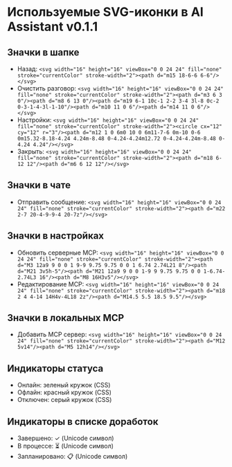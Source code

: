 # Используемые SVG-иконки в AI Assistant v0.1.1

## Значки в шапке
- Назад: `<svg width="16" height="16" viewBox="0 0 24 24" fill="none" stroke="currentColor" stroke-width="2"><path d="m15 18-6-6 6-6"/></svg>`
- Очистить разговор: `<svg width="16" height="16" viewBox="0 0 24 24" fill="none" stroke="currentColor" stroke-width="2"><path d="m3 6 3 0"/><path d="m8 6 13 0"/><path d="m19 6-1 10c-1 2-2 3-4 3l-8 0c-2 0-3-1-4-3l-1-10"/><path d="m10 11 0 6"/><path d="m14 11 0 6"/></svg>`
- Настройки: `<svg width="16" height="16" viewBox="0 0 24 24" fill="none" stroke="currentColor" stroke-width="2"><circle cx="12" cy="12" r="3"/><path d="m12 1 0 6m0 10 0 6m11-7-6 0m-10 0-6 0m15.32-8.18-4.24 4.24m-8.48 0-4.24-4.24m12.72 0-4.24-4.24m-8.48 0-4.24 4.24"/></svg>`
- Закрыть: `<svg width="16" height="16" viewBox="0 0 24 24" fill="none" stroke="currentColor" stroke-width="2"><path d="m18 6-12 12"/><path d="m6 6 12 12"/></svg>`

## Значки в чате
- Отправить сообщение: `<svg width="16" height="16" viewBox="0 0 24 24" fill="none" stroke="currentColor" stroke-width="2"><path d="m22 2-7 20-4-9-9-4 20-7z"/></svg>`

## Значки в настройках
- Обновить серверные MCP: `<svg width="16" height="16" viewBox="0 0 24 24" fill="none" stroke="currentColor" stroke-width="2"><path d="M3 12a9 9 0 0 1 9-9 9.75 9.75 0 0 1 6.74 2.74L21 8"/><path d="M21 3v5h-5"/><path d="M21 12a9 9 0 0 1-9 9 9.75 9.75 0 0 1-6.74-2.74L3 16"/><path d="M8 16H3v5"/></svg>`
- Редактирование MCP: `<svg width="16" height="16" viewBox="0 0 24 24" fill="none" stroke="currentColor" stroke-width="2"><path d="m18 2 4 4-14 14H4v-4L18 2z"/><path d="M14.5 5.5 18.5 9.5"/></svg>`

## Значки в локальных MCP
- Добавить MCP сервер: `<svg width="16" height="16" viewBox="0 0 24 24" fill="none" stroke="currentColor" stroke-width="2"><path d="M12 5v14"/><path d="M5 12h14"/></svg>`

## Индикаторы статуса
- Онлайн: зеленый кружок (CSS)
- Офлайн: красный кружок (CSS)
- Отключен: серый кружок (CSS)

## Индикаторы в списке доработок
- Завершено: ✓ (Unicode символ)
- В процессе: ⏳ (Unicode символ)
- Запланировано: 📋 (Unicode символ)
